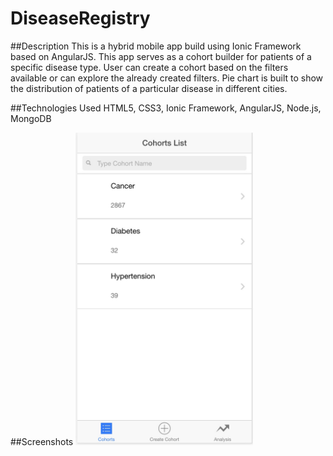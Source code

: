 # DiseaseRegistry

##Description
This is a hybrid mobile app build using Ionic Framework based on AngularJS.
This app serves as a cohort builder for patients of a specific disease type.
User can create a cohort based on the filters available or can explore the already created filters.
Pie chart is built to show the distribution of patients of a particular disease in different cities.

##Technologies Used
HTML5, CSS3, Ionic Framework, AngularJS, Node.js, MongoDB

##Screenshots
<img height="500" src="https://raw.githubusercontent.com/premdeepsaini/DiseaseRegistry_tabbedCohort/dev/screenshots/1.jpg"/>
